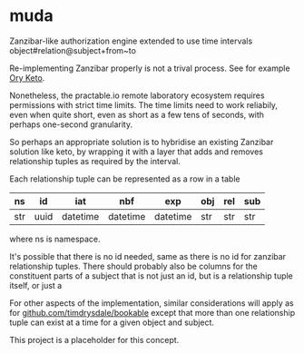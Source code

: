# muda
Zanzibar-like authorization engine extended to use time intervals object#relation@subject+from~to

Re-implementing Zanzibar properly is not a trival process. See for example [Ory Keto](https://www.ory.sh/docs/keto).

Nonetheless, the practable.io remote laboratory ecosystem requires permissions with strict time limits. The time limits need to work reliabily, even when quite short, even as short as a few tens of seconds, with perhaps one-second granularity.

So perhaps an appropriate solution is to hybridise an existing Zanzibar solution like keto, by wrapping it with a layer that adds and removes relationship tuples as required by the interval.

Each relationship tuple can be represented as a row in a table 

| ns    | id   | iat      | nbf      | exp      | obj  | rel  | sub  |
|-------|------|----------|----------|----------|------|------|------| 
| str   | uuid | datetime | datetime | datetime | str  | str  | str  |

where ns is namespace.

It's possible that there is no id needed, same as there is no id for zanzibar relationship tuples. There should probably also be columns for the constituent parts of a subject that is not just an id, but is a relationship tuple itself, or just a 

For other aspects of the implementation, similar considerations will apply as for [github.com/timdrysdale/bookable](https://github.com/timdrysdale/bookable) except that more than one relationship tuple can exist at a time for a given object and subject.

This project is a placeholder for this concept.

 


